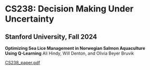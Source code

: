 # CS238: Decision Making Under Uncertainty
## Stanford University, Fall 2024
**Optimizing Sea Lice Management in Norwegian Salmon Aquaculture Using Q-Learning**
Ali Hindy, Will Denton, and Olivia Beyer Bruvik

[CS238_paper.pdf](https://github.com/user-attachments/files/18531487/CS238_paper.pdf)
